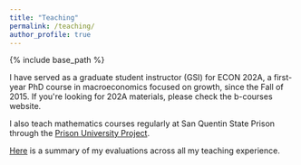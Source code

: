 ```yaml
---
title: "Teaching"
permalink: /teaching/
author_profile: true
---
```


{% include base_path %}

I have served as a graduate student instructor (GSI) for ECON 202A, a first-year PhD course in macroeconomics focused on growth, 
since the Fall of 2015. If you're looking for 202A materials, please check the b-courses website.

I also teach mathematics courses regularly at San Quentin State Prison through the [Prison University Project](https://prisonuniversityproject.org/).

[Here](/files/teaching_evaluations_EKR.pdf) is a summary of my evaluations across all my teaching experience.
